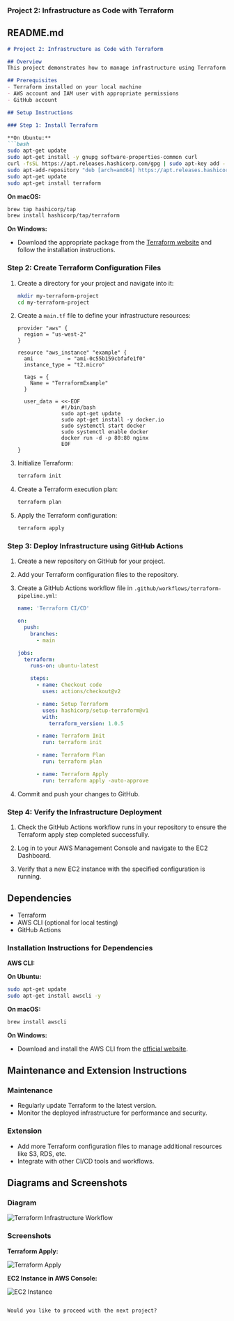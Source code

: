 ### Project 2: Infrastructure as Code with Terraform

## README.md

```markdown
# Project 2: Infrastructure as Code with Terraform

## Overview
This project demonstrates how to manage infrastructure using Terraform to achieve consistent and reproducible environments. The goal is to develop an EC2 instance with a default VPC using Terraform and deploy the infrastructure using GitHub Actions.

## Prerequisites
- Terraform installed on your local machine
- AWS account and IAM user with appropriate permissions
- GitHub account

## Setup Instructions

### Step 1: Install Terraform

**On Ubuntu:**
```bash
sudo apt-get update
sudo apt-get install -y gnupg software-properties-common curl
curl -fsSL https://apt.releases.hashicorp.com/gpg | sudo apt-key add -
sudo apt-add-repository "deb [arch=amd64] https://apt.releases.hashicorp.com $(lsb_release -cs) main"
sudo apt-get update
sudo apt-get install terraform
```

**On macOS:**
```bash
brew tap hashicorp/tap
brew install hashicorp/tap/terraform
```

**On Windows:**
- Download the appropriate package from the [Terraform website](https://www.terraform.io/downloads.html) and follow the installation instructions.

### Step 2: Create Terraform Configuration Files

1. Create a directory for your project and navigate into it:
   ```bash
   mkdir my-terraform-project
   cd my-terraform-project
   ```

2. Create a `main.tf` file to define your infrastructure resources:
   ```hcl
   provider "aws" {
     region = "us-west-2"
   }

   resource "aws_instance" "example" {
     ami           = "ami-0c55b159cbfafe1f0"
     instance_type = "t2.micro"

     tags = {
       Name = "TerraformExample"
     }

     user_data = <<-EOF
                 #!/bin/bash
                 sudo apt-get update
                 sudo apt-get install -y docker.io
                 sudo systemctl start docker
                 sudo systemctl enable docker
                 docker run -d -p 80:80 nginx
                 EOF
   }
   ```

3. Initialize Terraform:
   ```bash
   terraform init
   ```

4. Create a Terraform execution plan:
   ```bash
   terraform plan
   ```

5. Apply the Terraform configuration:
   ```bash
   terraform apply
   ```

### Step 3: Deploy Infrastructure using GitHub Actions

1. Create a new repository on GitHub for your project.

2. Add your Terraform configuration files to the repository.

3. Create a GitHub Actions workflow file in `.github/workflows/terraform-pipeline.yml`:
   ```yaml
   name: 'Terraform CI/CD'

   on:
     push:
       branches:
         - main

   jobs:
     terraform:
       runs-on: ubuntu-latest

       steps:
         - name: Checkout code
           uses: actions/checkout@v2

         - name: Setup Terraform
           uses: hashicorp/setup-terraform@v1
           with:
             terraform_version: 1.0.5

         - name: Terraform Init
           run: terraform init

         - name: Terraform Plan
           run: terraform plan

         - name: Terraform Apply
           run: terraform apply -auto-approve
   ```

4. Commit and push your changes to GitHub.

### Step 4: Verify the Infrastructure Deployment

1. Check the GitHub Actions workflow runs in your repository to ensure the Terraform apply step completed successfully.

2. Log in to your AWS Management Console and navigate to the EC2 Dashboard.

3. Verify that a new EC2 instance with the specified configuration is running.

## Dependencies

- Terraform
- AWS CLI (optional for local testing)
- GitHub Actions

### Installation Instructions for Dependencies

**AWS CLI:**

**On Ubuntu:**
```bash
sudo apt-get update
sudo apt-get install awscli -y
```

**On macOS:**
```bash
brew install awscli
```

**On Windows:**
- Download and install the AWS CLI from the [official website](https://aws.amazon.com/cli/).

## Maintenance and Extension Instructions

### Maintenance

- Regularly update Terraform to the latest version.
- Monitor the deployed infrastructure for performance and security.

### Extension

- Add more Terraform configuration files to manage additional resources like S3, RDS, etc.
- Integrate with other CI/CD tools and workflows.

## Diagrams and Screenshots

### Diagram

![Terraform Infrastructure Workflow](path/to/diagram.png)

### Screenshots

**Terraform Apply:**

![Terraform Apply](path/to/screenshot1.png)

**EC2 Instance in AWS Console:**

![EC2 Instance](path/to/screenshot2.png)
```

Would you like to proceed with the next project?